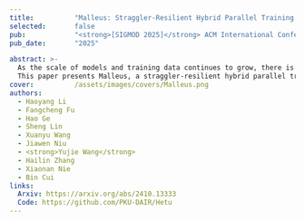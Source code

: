 ```yaml
---
title:          "Malleus: Straggler-Resilient Hybrid Parallel Training of Large-scale Models via Malleable Data and Model Parallelization"
selected:       false
pub:            "<strong>[SIGMOD 2025]</strong> ACM International Conference on Management of Data"
pub_date:       "2025"

abstract: >-
  As the scale of models and training data continues to grow, there is an expanding reliance on more GPUs to train large-scale models, which inevitably increases the likelihood of encountering dynamic stragglers that some devices lag behind in performance occasionally. However, hybrid parallel training, one of the de facto paradigms to train large models, is typically sensitive to the stragglers.
  This paper presents Malleus, a straggler-resilient hybrid parallel training framework for large-scale models. Malleus captures the dynamic straggler issues at the nuanced, per-GPU granularity during training. Once a shift in the GPU ability is detected, Malleus adaptively adjusts the parallelization of GPU devices, pipeline stages, model layers, and training data through a novel planning algorithm, accommodating the dynamic stragglers in real time. In addition, Malleus seamlessly and efficiently migrates the model states to fulfill the adjusted parallelization plan on the fly, without sacrificing the stability of the training tasks. Empirical results on large language models with up to 110B parameters show that Malleus consistently outperforms existing parallel training frameworks under various straggler situations, delivering on average 2.63-5.28 times of efficiency improvement.
cover:          /assets/images/covers/Malleus.png
authors:
  - Haoyang Li
  - Fangcheng Fu
  - Hao Ge
  - Sheng Lin
  - Xuanyu Wang
  - Jiawen Niu
  - <strong>Yujie Wang</strong>
  - Hailin Zhang
  - Xiaonan Nie
  - Bin Cui
links:
  Arxiv: https://arxiv.org/abs/2410.13333
  Code: https://github.com/PKU-DAIR/Hetu
---
```

